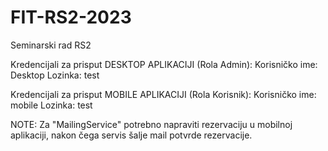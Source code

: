 # FIT-RS2-2023
Seminarski rad RS2

Kredencijali za prisput DESKTOP APLIKACIJI (Rola Admin):
  Korisničko ime: Desktop
  Lozinka: test

Kredencijali za prisput MOBILE APLIKACIJI (Rola Korisnik):
  Korisničko ime: mobile
  Lozinka: test

NOTE: Za "MailingService" potrebno napraviti rezervaciju u mobilnoj aplikaciji, nakon čega servis šalje mail potvrde rezervacije.
